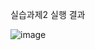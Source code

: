 실습과제2 실행 결과

![image](https://github.com/user-attachments/assets/7a354f14-5074-4950-b3b6-a7bf6a174877)
